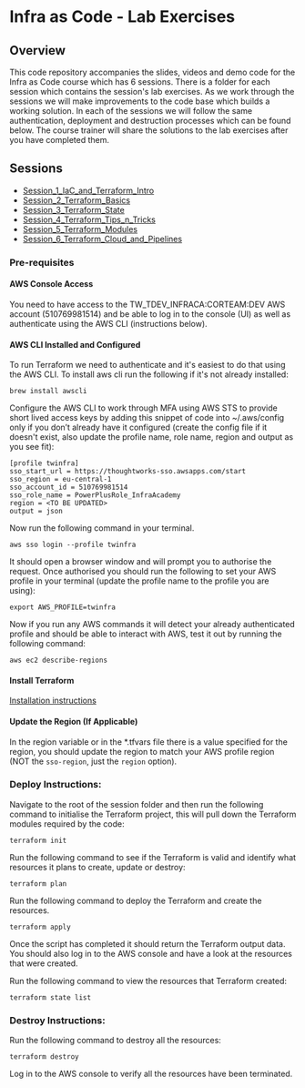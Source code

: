 # Infra as Code - Lab Exercises

## Overview

This code repository accompanies the slides, videos and demo code for the Infra as Code course which has 6 sessions. There is a folder for each session which contains the session's lab exercises. As we work through the sessions we will make improvements to the code base which builds a working solution. In each of the sessions we will follow the same authentication, deployment and destruction processes which can be found below. The course trainer will share the solutions to the lab exercises after you have completed them.

## Sessions

- [Session_1_IaC_and_Terraform_Intro](./Session_1_IaC_and_Terraform_Intro/README.md)
- [Session_2_Terraform_Basics](./Session_2_Terraform_Basics/README.md)
- [Session_3_Terraform_State](./Session_3_Terraform_State/README.md)
- [Session_4_Terraform_Tips_n_Tricks](./Session_4_Terraform_Tips_n_Tricks/README.md)
- [Session_5_Terraform_Modules](./Session_5_Terraform_Modules/README.md)
- [Session_6_Terraform_Cloud_and_Pipelines](./Session_6_Terraform_Cloud_and_Pipelines/README.md)

### Pre-requisites

#### AWS Console Access

You need to have access to the TW_TDEV_INFRACA:CORTEAM:DEV AWS account (510769981514) and be able to log in to the console (UI) as well as authenticate using the AWS CLI (instructions below).

#### AWS CLI Installed and Configured

To run Terraform we need to authenticate and it's easiest to do that using the AWS CLI. To install aws cli run the following if it's not already installed:

```
brew install awscli
```

Configure the AWS CLI to work through MFA using AWS STS to provide short lived access keys by adding this snippet of code into ~/.aws/config only if you don’t already have it configured (create the config file if it doesn't exist, also update the profile name, role name, region and output as you see fit):

```
[profile twinfra]
sso_start_url = https://thoughtworks-sso.awsapps.com/start
sso_region = eu-central-1
sso_account_id = 510769981514
sso_role_name = PowerPlusRole_InfraAcademy
region = <TO BE UPDATED>
output = json
```

Now run the following command in your terminal.

```
aws sso login --profile twinfra
```

It should open a browser window and will prompt you to authorise the request. Once authorised you should run the following to set your AWS profile in your terminal (update the profile name to the profile you are using):

```
export AWS_PROFILE=twinfra
```

Now if you run any AWS commands it will detect your already authenticated profile and should be able to interact with AWS, test it out by running the following command:

```
aws ec2 describe-regions
```

#### Install Terraform

[Installation instructions](https://developer.hashicorp.com/terraform/tutorials/aws-get-started/install-cli)

#### Update the Region (If Applicable)

In the region variable or in the \*.tfvars file there is a value specified for the region, you should update the region to match your AWS profile region (NOT the `sso-region`, just the `region` option).

### Deploy Instructions:

Navigate to the root of the session folder and then run the following command to initialise the Terraform project, this will pull down the Terraform modules required by the code:

```
terraform init
```

Run the following command to see if the Terraform is valid and identify what resources it plans to create, update or destroy:

```
terraform plan
```

Run the following command to deploy the Terraform and create the resources.

```
terraform apply
```

Once the script has completed it should return the Terraform output data. You should also log in to the AWS console and have a look at the resources that were created.

Run the following command to view the resources that Terraform created:

```
terraform state list
```

### Destroy Instructions:

Run the following command to destroy all the resources:

```
terraform destroy
```

Log in to the AWS console to verify all the resources have been terminated.

